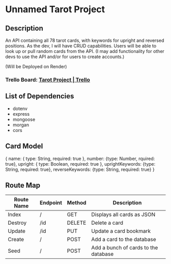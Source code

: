 # Unnamed Tarot Project

## Description

An API containing all 78 tarot cards, with keywords for upright and reversed positions. As the dev, I will have CRUD capabilities. Users will be able to look up or pull random cards from the API. (I may add functionality for other devs to use the API and/or for users to create accounts.)

(Will be Deployed on Render)

### Trello Board: [Tarot Project | Trello](https://trello.com/b/ixUv6oL7/tarot-project)

## List of Dependencies

- dotenv
- express
- mongoose
- morgan
- cors

## Card Model

{
name: { type: String, required: true },
number: {type: Number, rquired: true},
upright: { type: Boolean, required: true },
uprightKeywords: {type: String, required: true},
reverseKeywords: {type: String, required: true}
}

## Route Map

| Route Name | Endpoint | Method | Description                          |
| ---------- | -------- | ------ | ------------------------------------ |
| Index      | /        | GET    | Displays all cards as JSON           |
| Destroy    | /id      | DELETE | Delete a card                        |
| Update     | /id      | PUT    | Update a card bookmark               |
| Create     | /        | POST   | Add a card to the database           |
| Seed       | /        | POST   | Add a bunch of cards to the database |
